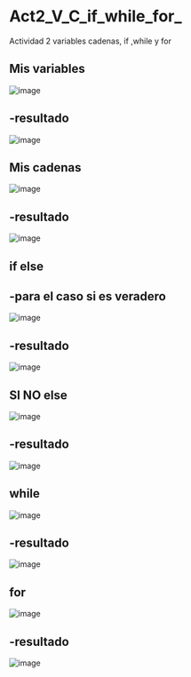 # Act2_V_C_if_while_for_
Actividad 2 variables cadenas, if ,while y for 

## Mis variables 
![image](https://github.com/user-attachments/assets/4a8da5de-c439-45f2-aecb-3dbedc4d2e1a)

-resultado
-
![image](https://github.com/user-attachments/assets/2085b9fb-f28e-48be-8607-9c36e4eb73e2)

## Mis cadenas
 ![image](https://github.com/user-attachments/assets/34e6683f-d1c8-44f9-be45-8ed71378261f)

 -resultado
-
![image](https://github.com/user-attachments/assets/84329e2b-baa2-4b2b-aaf1-5a1389684cc6)

## if else
-para el caso si es veradero
-
![image](https://github.com/user-attachments/assets/6ae14339-437d-41ce-9dc3-9325c3856c73)

-resultado
-
![image](https://github.com/user-attachments/assets/b4c80c58-267d-4083-8ac4-9b541da1b1ac)

 ## SI NO else

![image](https://github.com/user-attachments/assets/9f51d1a4-71dc-4190-80f3-f65be05d1d0b)

-resultado
-
![image](https://github.com/user-attachments/assets/94811541-c591-4b26-886a-6bacd915f983)

## while

![image](https://github.com/user-attachments/assets/4fdb3efe-03e4-4a72-a67d-79e62816f79c)

-resultado
-
![image](https://github.com/user-attachments/assets/4de88dac-bb31-42e5-ab8a-4c5b9931bca1)

## for

![image](https://github.com/user-attachments/assets/75a18d5a-820b-4e66-8346-63085b3acf24)

-resultado
-
![image](https://github.com/user-attachments/assets/cfd7dc9d-295d-412b-a416-81a3a3cd9804)


